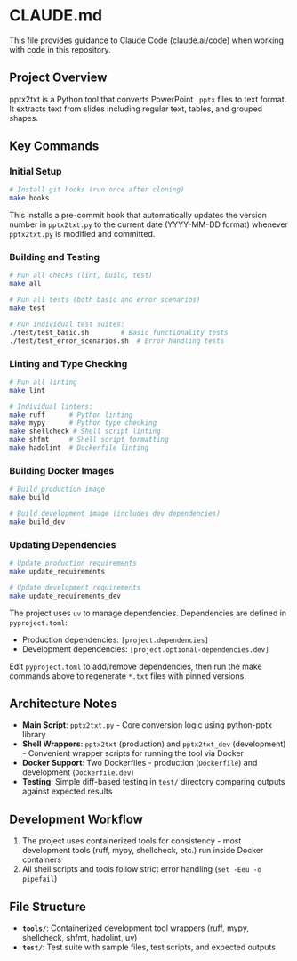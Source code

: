 # CLAUDE.md

This file provides guidance to Claude Code (claude.ai/code) when working with code in this repository.

## Project Overview

pptx2txt is a Python tool that converts PowerPoint `.pptx` files to text format. It extracts text from slides including regular text, tables, and grouped shapes.

## Key Commands

### Initial Setup

```bash
# Install git hooks (run once after cloning)
make hooks
```

This installs a pre-commit hook that automatically updates the version number in `pptx2txt.py` to the current date (YYYY-MM-DD format) whenever `pptx2txt.py` is modified and committed.

### Building and Testing

```bash
# Run all checks (lint, build, test)
make all

# Run all tests (both basic and error scenarios)
make test

# Run individual test suites:
./test/test_basic.sh        # Basic functionality tests
./test/test_error_scenarios.sh  # Error handling tests
```

### Linting and Type Checking

```bash
# Run all linting
make lint

# Individual linters:
make ruff      # Python linting
make mypy      # Python type checking
make shellcheck # Shell script linting
make shfmt     # Shell script formatting
make hadolint  # Dockerfile linting
```

### Building Docker Images

```bash
# Build production image
make build

# Build development image (includes dev dependencies)
make build_dev
```

### Updating Dependencies

```bash
# Update production requirements
make update_requirements

# Update development requirements
make update_requirements_dev
```

The project uses `uv` to manage dependencies. Dependencies are defined in `pyproject.toml`:

- Production dependencies: `[project.dependencies]`
- Development dependencies: `[project.optional-dependencies.dev]`

Edit `pyproject.toml` to add/remove dependencies, then run the make commands above to regenerate `*.txt` files with pinned versions.

## Architecture Notes

- **Main Script**: `pptx2txt.py` - Core conversion logic using python-pptx library
- **Shell Wrappers**: `pptx2txt` (production) and `pptx2txt_dev` (development) - Convenient wrapper scripts for running the tool via Docker
- **Docker Support**: Two Dockerfiles - production (`Dockerfile`) and development (`Dockerfile.dev`)
- **Testing**: Simple diff-based testing in `test/` directory comparing outputs against expected results

## Development Workflow

1. The project uses containerized tools for consistency - most development tools (ruff, mypy, shellcheck, etc.) run inside Docker containers
2. All shell scripts and tools follow strict error handling (`set -Eeu -o pipefail`)

## File Structure

- **`tools/`**: Containerized development tool wrappers (ruff, mypy, shellcheck, shfmt, hadolint, uv)
- **`test/`**: Test suite with sample files, test scripts, and expected outputs

